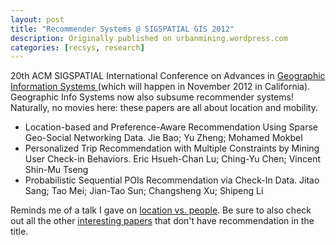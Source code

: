```yaml
---
layout: post
title: "Recommender Systems @ SIGSPATIAL GIS 2012"
description: Originally published on urbanmining.wordpress.com
categories: [recsys, research]
---
```


20th ACM SIGSPATIAL International Conference on Advances in <a href="http://acmgis2012.cs.umd.edu/">Geographic Information Systems </a>(which will happen in November 2012 in California). Geographic Info Systems now also subsume recommender systems! Naturally, no movies here: these papers are all about location and mobility.
* Location-based and Preference-Aware Recommendation Using Sparse Geo-Social Networking Data. Jie Bao; Yu Zheng; Mohamed Mokbel
* Personalized Trip Recommendation with Multiple Constraints by Mining User Check-in Behaviors. Eric Hsueh-Chan Lu; Ching-Yu Chen; Vincent Shin-Mu Tseng
* Probabilistic Sequential POIs Recommendation via Check-In Data. Jitao Sang; Tao Mei; Jian-Tao Sun; Changsheng Xu; Shipeng Li

Reminds me of a talk I gave on <a href="http://www.slideshare.net/neal.lathia/location-vs-people">location vs. people</a>. Be sure to also check out all the other <a href="http://acmgis2012.cs.umd.edu/papers">interesting papers</a> that don't have recommendation in the title.
